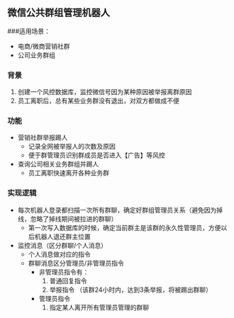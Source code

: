 ## 微信公共群组管理机器人

###适用场景：
* 电商/微商营销社群
* 公司业务群组

### 背景
1. 创建一个风控数据库，监控微信号因为某种原因被举报离群原因
2. 员工离职后，总有某些业务群没有退出，对双方都做成不便

### 功能
* 营销社群举报踢人
  + 记录全网被举报人的次数及原因
  + 便于群管理员识别群成员是否进入【广告】等风控
* 查询公司相关业务群组并踢人
  + 员工离职快速离开各种业务群

### 实现逻辑
* 每次机器人登录都扫描一次所有群聊，确定好群组管理员关系（避免因为掉线，忽略了掉线期间被拉进的群聊）
  + 第一次写入数据库的时候，确定当前群主是该群的永久性管理员，方便以后机器人退还群主位置
* 监控消息（区分群聊/个人消息）
  + 个人消息做对应的指令
  + 群聊消息区分管理员/非管理员指令
    - 非管理员指令有：
      1. 普通回复指令
      2. 举报指令 （该群24小时内，达到3条举报，将被踢出群聊）
    - 管理员指令
      1. 指定某人离开所有管理员管理的群聊


